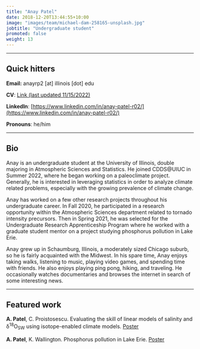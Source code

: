 ```yaml
---
title: "Anay Patel"
date: 2018-12-20T13:44:55+10:00
image: "images/team/michael-dam-258165-unsplash.jpg"
jobtitle: "Undergraduate student"
promoted: false
weight: 13
---
```


---
## Quick hitters

**Email:** anayrp2 [at] illinois [dot] edu 

**CV**: [Link (last updated 11/15/2022)](/cvs/AnayPatel-Fall2022ResumeV2.pdf)

**LinkedIn**: [https://www.linkedin.com/in/anay-patel-r02/](https://www.linkedin.com/in/anay-patel-r02/)

**Pronouns**: he/him

---
## Bio
Anay is an undergraduate student at the University of Illinois, double majoring in Atmospheric Sciences and Statistics. He joined CDDS@UIUC in Summer 2022, where he began working on a paleoclimate project. Generally, he is interested in leveraging statistics in order to analyze climate related problems, especially with the growing prevalence of climate change. 

Anay has worked on a few other research projects throughout his undergraduate career. In Fall 2020, he participated in a research opportunity within the Atmospheric Sciences department related to tornado intensity precursors. Then in Spring 2021, he was selected for the Undergraduate Research Apprenticeship Program where he worked with a graduate student mentor on a project studying phosphorus pollution in Lake Erie. 

Anay grew up in Schaumburg, Illinois, a moderately sized Chicago suburb, so he is fairly acquainted with the Midwest. In his spare time, Anay enjoys taking walks, listening to music, playing video games, and spending time with friends. He also enjoys playing ping pong, hiking, and traveling. He occasionally watches documentaries and browses the internet in search of some interesting news. 


---
## Featured work

**A. Patel**, C. Proistosescu. Evaluating the skill of linear models of salinity and &delta;<sup>18</sup>O<sub>SW</sub> using isotope-enabled climate models. [Poster](/posters/patel_skill_linear_models.pdf)

**A. Patel**, K. Wallington. Phosphorus pollution in Lake Erie. [Poster](/posters/patel_phos_poll_in_lake_erie_poster.pdf)